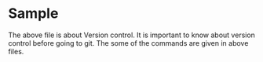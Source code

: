 # Sample
The above file is about Version control.
It is important to know about version control before going to git.
The some of the commands are given in above files.
